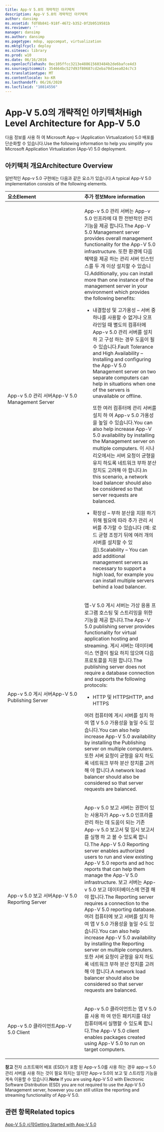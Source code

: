 ```yaml
---
title: App-V 5.0의 개략적인 아키텍처
description: App-V 5.0의 개략적인 아키텍처
author: dansimp
ms.assetid: fdf8b841-918f-4672-b352-0f2b9519581b
ms.reviewer: ''
manager: dansimp
ms.author: dansimp
ms.pagetype: mdop, appcompat, virtualization
ms.mktglfcycl: deploy
ms.sitesec: library
ms.prod: w10
ms.date: 06/16/2016
ms.openlocfilehash: 0ec105ffcc3213e488615603484b2de6bafce4d3
ms.sourcegitcommit: 354664bc527d93f80687cd2eba70d1eea024c7c3
ms.translationtype: MT
ms.contentlocale: ko-KR
ms.lasthandoff: 06/26/2020
ms.locfileid: "10814556"
---
```

# <span data-ttu-id="114a2-103">App-V 5.0의 개략적인 아키텍처</span><span class="sxs-lookup"><span data-stu-id="114a2-103">High Level Architecture for App-V 5.0</span></span>


<span data-ttu-id="114a2-104">다음 정보를 사용 하 여 Microsoft App-v (Application Virtualization) 5.0 배포를 단순화할 수 있습니다.</span><span class="sxs-lookup"><span data-stu-id="114a2-104">Use the following information to help you simplify you Microsoft Application Virtualization (App-V) 5.0 deployment.</span></span>

## <span data-ttu-id="114a2-105">아키텍처 개요</span><span class="sxs-lookup"><span data-stu-id="114a2-105">Architecture Overview</span></span>


<span data-ttu-id="114a2-106">일반적인 App-v 5.0 구현에는 다음과 같은 요소가 있습니다.</span><span class="sxs-lookup"><span data-stu-id="114a2-106">A typical App-V 5.0 implementation consists of the following elements.</span></span>

<table>
<colgroup>
<col width="50%" />
<col width="50%" />
</colgroup>
<thead>
<tr class="header">
<th align="left"><span data-ttu-id="114a2-107">요소</span><span class="sxs-lookup"><span data-stu-id="114a2-107">Element</span></span></th>
<th align="left"><span data-ttu-id="114a2-108">추가 정보</span><span class="sxs-lookup"><span data-stu-id="114a2-108">More information</span></span></th>
</tr>
</thead>
<tbody>
<tr class="odd">
<td align="left"><p><span data-ttu-id="114a2-109">App-v 5.0 관리 서버</span><span class="sxs-lookup"><span data-stu-id="114a2-109">App-V 5.0 Management Server</span></span></p></td>
<td align="left"><p><span data-ttu-id="114a2-110">App-v 5.0 관리 서버는 App-v 5.0 인프라에 대 한 전반적인 관리 기능을 제공 합니다.</span><span class="sxs-lookup"><span data-stu-id="114a2-110">The App-V 5.0 Management server provides overall management functionality for the App-V 5.0 infrastructure.</span></span> <span data-ttu-id="114a2-111">또한 환경에 다음 혜택을 제공 하는 관리 서버 인스턴스를 두 개 이상 설치할 수 있습니다.</span><span class="sxs-lookup"><span data-stu-id="114a2-111">Additionally, you can install more than one instance of the management server in your environment which provides the following benefits:</span></span></p>
<ul>
<li><p><span data-ttu-id="114a2-112">내결함성 및 고가용성 – 서버 중 하나를 사용할 수 없거나 오프 라인일 때 별도의 컴퓨터에 App-v 5.0 관리 서버를 설치 하 고 구성 하는 경우 도움이 될 수 있습니다.</span><span class="sxs-lookup"><span data-stu-id="114a2-112">Fault Tolerance and High Availability – Installing and configuring the App-V 5.0 Management server on two separate computers can help in situations when one of the servers is unavailable or offline.</span></span></p>
<p><span data-ttu-id="114a2-113">또한 여러 컴퓨터에 관리 서버를 설치 하 여 App-v 5.0 가용성을 높일 수 있습니다.</span><span class="sxs-lookup"><span data-stu-id="114a2-113">You can also help increase App-V 5.0 availability by installing the Management server on multiple computers.</span></span> <span data-ttu-id="114a2-114">이 시나리오에서는 서버 요청이 균형을 유지 하도록 네트워크 부하 분산 장치도 고려해 야 합니다.</span><span class="sxs-lookup"><span data-stu-id="114a2-114">In this scenario, a network load balancer should also be considered so that server requests are balanced.</span></span></p></li>
<li><p><span data-ttu-id="114a2-115">확장성 – 부하 분산을 지원 하기 위해 필요에 따라 추가 관리 서버를 추가할 수 있습니다 (예: 로드 균형 조정기 뒤에 여러 개의 서버를 설치할 수 있음).</span><span class="sxs-lookup"><span data-stu-id="114a2-115">Scalability – You can add additional management servers as necessary to support a high load, for example you can install multiple servers behind a load balancer.</span></span></p></li>
</ul></td>
</tr>
<tr class="even">
<td align="left"><p><span data-ttu-id="114a2-116">App-v 5.0 게시 서버</span><span class="sxs-lookup"><span data-stu-id="114a2-116">App-V 5.0 Publishing Server</span></span></p></td>
<td align="left"><p><span data-ttu-id="114a2-117">앱-V 5.0 게시 서버는 가상 응용 프로그램 호스팅 및 스트리밍을 위한 기능을 제공 합니다.</span><span class="sxs-lookup"><span data-stu-id="114a2-117">The App-V 5.0 publishing server provides functionality for virtual application hosting and streaming.</span></span> <span data-ttu-id="114a2-118">게시 서버는 데이터베이스 연결이 필요 하지 않으며 다음 프로토콜을 지원 합니다.</span><span class="sxs-lookup"><span data-stu-id="114a2-118">The publishing server does not require a database connection and supports the following protocols:</span></span></p>
<ul>
<li><p><span data-ttu-id="114a2-119">HTTP 및 HTTPS</span><span class="sxs-lookup"><span data-stu-id="114a2-119">HTTP, and HTTPS</span></span></p></li>
</ul>
<p><span data-ttu-id="114a2-120">여러 컴퓨터에 게시 서버를 설치 하 여 앱 V 5.0 가용성을 높일 수도 있습니다.</span><span class="sxs-lookup"><span data-stu-id="114a2-120">You can also help increase App-V 5.0 availability by installing the Publishing server on multiple computers.</span></span> <span data-ttu-id="114a2-121">또한 서버 요청이 균형을 유지 하도록 네트워크 부하 분산 장치를 고려해 야 합니다.</span><span class="sxs-lookup"><span data-stu-id="114a2-121">A network load balancer should also be considered so that server requests are balanced.</span></span></p></td>
</tr>
<tr class="odd">
<td align="left"><p><span data-ttu-id="114a2-122">App-v 5.0 보고 서버</span><span class="sxs-lookup"><span data-stu-id="114a2-122">App-V 5.0 Reporting Server</span></span></p></td>
<td align="left"><p><span data-ttu-id="114a2-123">App-v 5.0 보고 서버는 권한이 있는 사용자가 App-v 5.0 인프라를 관리 하는 데 도움이 되는 기존 App-v 5.0 보고서 및 임시 보고서를 실행 하 고 볼 수 있도록 합니다.</span><span class="sxs-lookup"><span data-stu-id="114a2-123">The App-V 5.0 Reporting server enables authorized users to run and view existing App-V 5.0 reports and ad hoc reports that can help them manage the App-V 5.0 infrastructure.</span></span> <span data-ttu-id="114a2-124">보고 서버는 App-v 5.0 보고 데이터베이스에 연결 해야 합니다.</span><span class="sxs-lookup"><span data-stu-id="114a2-124">The Reporting server requires a connection to the App-V 5.0 reporting database.</span></span> <span data-ttu-id="114a2-125">여러 컴퓨터에 보고 서버를 설치 하 여 앱 V 5.0 가용성을 높일 수도 있습니다.</span><span class="sxs-lookup"><span data-stu-id="114a2-125">You can also help increase App-V 5.0 availability by installing the Reporting server on multiple computers.</span></span> <span data-ttu-id="114a2-126">또한 서버 요청이 균형을 유지 하도록 네트워크 부하 분산 장치를 고려해 야 합니다.</span><span class="sxs-lookup"><span data-stu-id="114a2-126">A network load balancer should also be considered so that server requests are balanced.</span></span></p></td>
</tr>
<tr class="even">
<td align="left"><p><span data-ttu-id="114a2-127">App-v 5.0 클라이언트</span><span class="sxs-lookup"><span data-stu-id="114a2-127">App-V 5.0 Client</span></span></p></td>
<td align="left"><p><span data-ttu-id="114a2-128">App-v 5.0 클라이언트는 앱 V 5.0를 사용 하 여 만든 패키지를 대상 컴퓨터에서 실행할 수 있도록 합니다.</span><span class="sxs-lookup"><span data-stu-id="114a2-128">The App-V 5.0 client enables packages created using App-V 5.0 to run on target computers.</span></span></p></td>
</tr>
</tbody>
</table>

 

<span data-ttu-id="114a2-129">**참고**  전자 소프트웨어 배포 (ESD)가 포함 된 App-v 5.0를 사용 하는 경우 app-v 5.0 관리 서버를 사용 하는 것이 필요 하지는 않지만 App-v 5.0의 보고 및 스트리밍 기능을 계속 이용할 수 있습니다.</span><span class="sxs-lookup"><span data-stu-id="114a2-129">**Note** If you are using App-V 5.0 with Electronic Software Distribution (ESD) you are not required to use the App-V 5.0 Management server, however you can still utilize the reporting and streaming functionality of App-V 5.0.</span></span>

 






## <span data-ttu-id="114a2-130">관련 항목</span><span class="sxs-lookup"><span data-stu-id="114a2-130">Related topics</span></span>


[<span data-ttu-id="114a2-131">App-V 5.0 시작</span><span class="sxs-lookup"><span data-stu-id="114a2-131">Getting Started with App-V 5.0</span></span>](getting-started-with-app-v-50--rtm.md)

 

 





